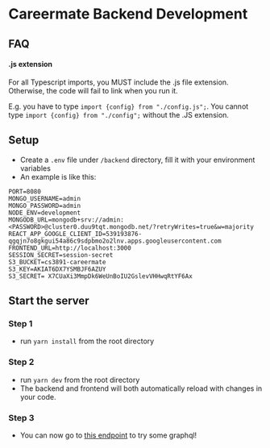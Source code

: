 # Careermate Backend Development

## FAQ

#### .js extension

For all Typescript imports, you MUST include the .js file extension. Otherwise, the code will fail to link when you run it. 

E.g. you have to type `import {config} from "./config.js";`. You cannot type `import {config} from "./config";` without the .JS extension.

## Setup

- Create a `.env` file under `/backend` directory, fill it with your environment variables
- An example is like this:
```
PORT=8080
MONGO_USERNAME=admin
MONGO_PASSWORD=admin
NODE_ENV=development
MONGODB_URL=mongodb+srv://admin:<PASSWORD>@cluster0.duu9tqt.mongodb.net/?retryWrites=true&w=majority
REACT_APP_GOOGLE_CLIENT_ID=539193876-qgqjn7o8gkgui54a86c9sdpbmo2o2lnv.apps.googleusercontent.com
FRONTEND_URL=http://localhost:3000
SESSION_SECRET=session-secret
S3_BUCKET=cs3891-careermate
S3_KEY=AKIAT6DX7YSMBJF6AZUY
S3_SECRET= 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

```


## Start the server

### Step 1

- run `yarn install` from the root directory

### Step 2
- run `yarn dev` from the root directory
- The backend and frontend will both automatically reload with changes in your code.

### Step 3

- You can now go to [this endpoint](http://localhost:8080/graphql) to try some graphql!
